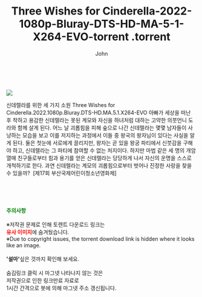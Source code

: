 ﻿---
layout: post
title:  "                   Three Wishes for Cinderella-2022-1080p-Bluray-DTS-HD-MA-5-1-X264-EVO-torrent                .torrent"
author: John
categories: [ 영화 ]
tags: [  ]
image: https://torrentrj57.com/uploadfile/full/fdf42e5b162d6525831ef6e01f8312be13ef8506.jpg 
description: "                   Three Wishes for Cinderella-2022-1080p-Bluray-DTS-HD-MA-5-1-X264-EVO-torrent                 torrent 정보 공유"
toc: true
toc_sticky: true
---

<br>
<p><img src="https://torrentrj57.com/uploadfile/full/fdf42e5b162d6525831ef6e01f8312be13ef8506.jpg"/></p>
 신데렐라를 위한 세 가지 소원 Three Wishes for Cinderella.2022.1080p.Bluray.DTS-HD.MA.5.1.X264-EVO 아빠가 세상을 떠난 후 착하고 용감한 신데렐라는 못된 계모와 자신을 하녀처럼 대하는 고약한 의붓언니 도라와 함께 살게 된다. 어느 날 괴롭힘을 피해 숲으로 나간 신데렐라는 몇몇 남자들이 사냥하는 모습을 보고 이를 저지하는 과정에서 이들 중 왕국의 왕자님이 있다는 사실을 알게 된다. 둘은 첫눈에 서로에게 끌리지만, 왕자는 곧 있을 왕궁 파티에서 신붓감을 구해야 하고, 신데렐라는 그 파티에 참여할 수 없는 처지이다. 하지만 마법 같은 세 명의 개암 열매 친구들로부터 힘과 용기를 얻은 신데렐라는 당당하게 나서 자신의 운명을 스스로 개척하기로 한다. 과연 신데렐라는 계모의 괴롭힘으로부터 벗어나 진정한 사랑을 찾을 수 있을까?  [제17회 부산국제어린이청소년영화제] 
    
<br><br><br>
<p data-ke-size="size16"><b><span style="color: green;">주의사항</span></b><br /><br />※저작권 문제로 인해 토렌트 다운로드 링크는<br /><b><span style="color: red;">유사 이미지</span></b>에 숨겨뒀습니다.<br />※Due to copyright issues, the torrent download link is hidden where it looks like an image.<br /><br /><b>'설마'</b>싶은 것까지 확인해 보세요.<br /><br />숨김링크 클릭 시 마그넷 나타나지 않는 것은<br />저작권으로 인한 링크만료 자료로<br />1시간 간격으로 봇에 의해 마그넷 주소 갱신됩니다.</p>
